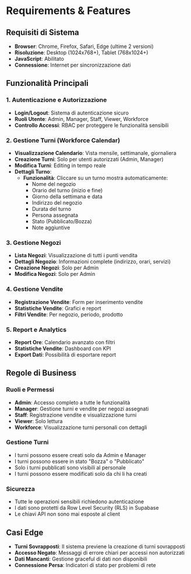 # Requirements & Features

## Requisiti di Sistema
- **Browser**: Chrome, Firefox, Safari, Edge (ultime 2 versioni)
- **Risoluzione**: Desktop (1024x768+), Tablet (768x1024+)
- **JavaScript**: Abilitato
- **Connessione**: Internet per sincronizzazione dati

## Funzionalità Principali

### 1. Autenticazione e Autorizzazione
- **Login/Logout**: Sistema di autenticazione sicuro
- **Ruoli Utente**: Admin, Manager, Staff, Viewer, Workforce
- **Controllo Accessi**: RBAC per proteggere le funzionalità sensibili

### 2. Gestione Turni (Workforce Calendar)
- **Visualizzazione Calendario**: Vista mensile, settimanale, giornaliera
- **Creazione Turni**: Solo per utenti autorizzati (Admin, Manager)
- **Modifica Turni**: Editing in tempo reale
- **Dettagli Turno**: 
  - **Funzionalità**: Cliccare su un turno mostra automaticamente:
    - Nome del negozio
    - Orario del turno (inizio e fine)
    - Giorno della settimana e data
    - Indirizzo del negozio
    - Durata del turno
    - Persona assegnata
    - Stato (Pubblicato/Bozza)
    - Note aggiuntive

### 3. Gestione Negozi
- **Lista Negozi**: Visualizzazione di tutti i punti vendita
- **Dettagli Negozio**: Informazioni complete (indirizzo, orari, servizi)
- **Creazione Negozi**: Solo per Admin
- **Modifica Negozi**: Solo per Admin

### 4. Gestione Vendite
- **Registrazione Vendite**: Form per inserimento vendite
- **Statistiche Vendite**: Grafici e report
- **Filtri Vendite**: Per negozio, periodo, prodotto

### 5. Report e Analytics
- **Report Ore**: Calendario avanzato con filtri
- **Statistiche Vendite**: Dashboard con KPI
- **Export Dati**: Possibilità di esportare report

## Regole di Business

### Ruoli e Permessi
- **Admin**: Accesso completo a tutte le funzionalità
- **Manager**: Gestione turni e vendite per negozi assegnati
- **Staff**: Registrazione vendite e visualizzazione turni
- **Viewer**: Solo lettura
- **Workforce**: Visualizzazione turni personali con dettagli

### Gestione Turni
- I turni possono essere creati solo da Admin e Manager
- I turni possono essere in stato "Bozza" o "Pubblicato"
- Solo i turni pubblicati sono visibili al personale
- I turni possono essere modificati solo da chi li ha creati

### Sicurezza
- Tutte le operazioni sensibili richiedono autenticazione
- I dati sono protetti da Row Level Security (RLS) in Supabase
- Le chiavi API non sono mai esposte al client

## Casi Edge
- **Turni Sovrapposti**: Il sistema previene la creazione di turni sovrapposti
- **Accesso Negato**: Messaggi di errore chiari per accessi non autorizzati
- **Dati Mancanti**: Gestione graceful di dati non disponibili
- **Connessione Persa**: Indicatori di stato per problemi di rete
